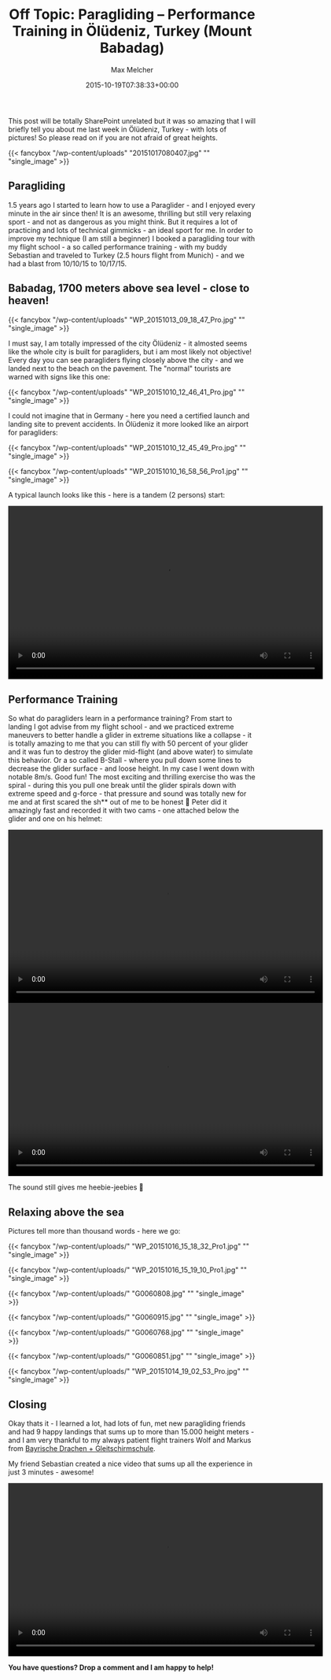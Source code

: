 ﻿---
title: 'Off Topic: Paragliding – Performance Training in Ölüdeniz, Turkey (Mount Babadag)'
author: Max Melcher
aliases:
   - "/post/2015-10-19-off-topic-paragliding-performance-training-in-oludeniz-turkey-mount-babadag/"
2015: "10"
type: post
date: 2015-10-19T07:38:33+00:00
url: /2015/10/off-topic-paragliding-performance-training-in-oludeniz-turkey-mount-babadag/
yourls_shorturl:
  - http://melcher.it/s/5U
categories:
  - Paragliding

---
This post will be totally SharePoint unrelated but it was so amazing that I will briefly tell you about me last week in Ölüdeniz, Turkey - with lots of pictures! So please read on if you are not afraid of great heights.

{{< fancybox "/wp-content/uploads" "20151017080407.jpg" "" "single_image" >}}

## Paragliding

1.5 years ago I started to learn how to use a Paraglider - and I enjoyed every minute in the air since then! It is an awesome, thrilling but still very relaxing sport - and not as dangerous as you might think. But it requires a lot of practicing and lots of technical gimmicks - an ideal sport for me. In order to improve my technique (I am still a beginner) I booked a paragliding tour with my flight school - a so called performance training - with my buddy Sebastian and traveled to Turkey (2.5 hours flight from Munich) - and we had a blast from 10/10/15 to 10/17/15.

<!--more-->

## Babadag, 1700 meters above sea level - close to heaven!

{{< fancybox "/wp-content/uploads" "WP_20151013_09_18_47_Pro.jpg" "" "single_image" >}}

I must say, I am totally impressed of the city Ölüdeniz - it almosted seems like the whole city is built for paragliders, but i am most likely not objective! Every day you can see paragliders flying closely above the city - and we landed next to the beach on the pavement. The "normal" tourists are warned with signs like this one:

{{< fancybox "/wp-content/uploads" "WP_20151010_12_46_41_Pro.jpg" "" "single_image" >}}

I could not imagine that in Germany - here you need a certified launch and landing site to prevent accidents. In Ölüdeniz it more looked like an airport for paragliders:

{{< fancybox "/wp-content/uploads" "WP_20151010_12_45_49_Pro.jpg" "" "single_image" >}}

{{< fancybox "/wp-content/uploads" "WP_20151010_16_58_56_Pro1.jpg" "" "single_image" >}}

A typical launch looks like this - here is a tandem (2 persons) start:

<div style="width: 640px;" class="wp-video">
  <video class="wp-video-shortcode" id="video-1985-2" width="640" height="352" preload="metadata" controls="controls"><source type="video/mp4" src="/wp-content/uploads/WP_20151011_10_02_07_Pro.mp4" /><a href="/wp-content/uploads/WP_20151011_10_02_07_Pro.mp4">/wp-content/uploads/WP_20151011_10_02_07_Pro.mp4</a></video>
</div>

## 

## Performance Training

So what do paragliders learn in a performance training? From start to landing I got advise from my flight school - and we practiced extreme maneuvers to better handle a glider in extreme situations like a collapse - it is totally amazing to me that you can still fly with 50 percent of your glider and it was fun to destroy the glider mid-flight (and above water) to simulate this behavior. Or a so called B-Stall - where you pull down some lines to decrease the glider surface - and loose height. In my case I went down with notable 8m/s. Good fun! The most exciting and thrilling exercise tho was the spiral - during this you pull one break until the glider spirals down with extreme speed and g-force - that pressure and sound was totally new for me and at first scared the sh** out of me to be honest 🙂 Peter did it amazingly fast and recorded it with two cams - one attached below the glider and one on his helmet:

<div style="width: 640px;" class="wp-video">
  <video class="wp-video-shortcode" id="video-1985-2" width="640" height="352" preload="metadata" controls="controls"><source type="video/mp4" src="/wp-content/uploads/Arvaw-U1_7XeaxKRE-Hbot0uSGNlOrg4_fR_dn233qEH-Copy.mp4?_=2" /><a href="/wp-content/uploads/Arvaw-U1_7XeaxKRE-Hbot0uSGNlOrg4_fR_dn233qEH-Copy.mp4">/wp-content/uploads/Arvaw-U1_7XeaxKRE-Hbot0uSGNlOrg4_fR_dn233qEH-Copy.mp4</a></video>
</div>

<div style="width: 640px;" class="wp-video">
  <video class="wp-video-shortcode" id="video-1985-3" width="640" height="352" preload="metadata" controls="controls"><source type="video/mp4" src="/wp-content/uploads/Aoa7FKlscWVebgUoGFf7Vh_VUZ3rz-gg83n8oUYJ8ip9-Copy.mp4?_=3" /><a href="/wp-content/uploads/Aoa7FKlscWVebgUoGFf7Vh_VUZ3rz-gg83n8oUYJ8ip9-Copy.mp4">/wp-content/uploads/Aoa7FKlscWVebgUoGFf7Vh_VUZ3rz-gg83n8oUYJ8ip9-Copy.mp4</a></video>
</div>

The sound still gives me heebie-jeebies 🙂

## Relaxing above the sea

Pictures tell more than thousand words - here we go:

{{< fancybox "/wp-content/uploads/" "WP_20151016_15_18_32_Pro1.jpg" "" "single_image" >}}

{{< fancybox "/wp-content/uploads/" "WP_20151016_15_19_10_Pro1.jpg" "" "single_image" >}}

{{< fancybox "/wp-content/uploads/" "G0060808.jpg" "" "single_image" >}}

{{< fancybox "/wp-content/uploads/" "G0060915.jpg" "" "single_image" >}}

{{< fancybox "/wp-content/uploads/" "G0060768.jpg" "" "single_image" >}}

{{< fancybox "/wp-content/uploads/" "G0060851.jpg" "" "single_image" >}}

{{< fancybox "/wp-content/uploads/" "WP_20151014_19_02_53_Pro.jpg" "" "single_image" >}}

## Closing

Okay thats it - I learned a lot, had lots of fun, met new paragliding friends and had 9 happy landings that sums up to more than 15.000 height meters - and I am very thankful to my always patient flight trainers Wolf and Markus from [Bayrische Drachen + Gleitschirmschule][1].

My friend Sebastian created a nice video that sums up all the experience in just 3 minutes - awesome!

<div style="width: 640px;" class="wp-video">
  <video class="wp-video-shortcode" id="video-1985-3" width="640" height="352" preload="metadata" controls="controls"><source type="video/mp4" src="/wp-content/uploads/Babadag.mp4" /><a href="/wp-content/uploads/Babadag.mp4">/wp-content/uploads/Babadag.mp4</a></video>
</div>


**You have questions? Drop a comment and I am happy to help!**

 [1]: http://www.bay-flugschule.de/
